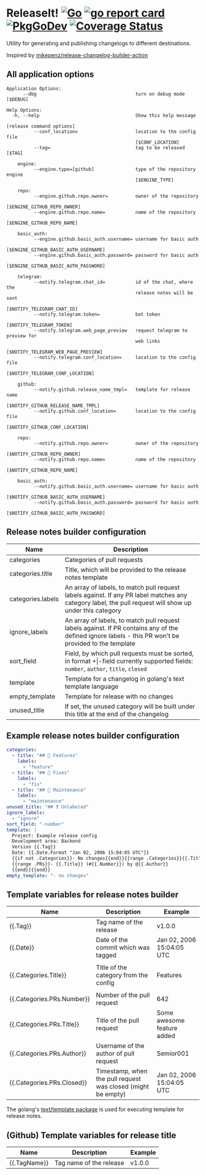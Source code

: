 # ReleaseIt! [![Go](https://github.com/Semior001/releaseit/actions/workflows/.go.yaml/badge.svg)](https://github.com/Semior001/releaseit/actions/workflows/.go.yaml) [![go report card](https://goreportcard.com/badge/github.com/semior001/releaseit)](https://goreportcard.com/report/github.com/semior001/releaseit) [![PkgGoDev](https://pkg.go.dev/badge/github.com/Semior001/releaseit)](https://pkg.go.dev/github.com/Semior001/releaseit) [![Coverage Status](https://coveralls.io/repos/github/Semior001/releaseit/badge.svg?branch=master)](https://coveralls.io/github/Semior001/releaseit?branch=master)

Utility for generating and publishing changelogs to different destinations.

Inspired by [mikepenz/release-changelog-builder-action](https://github.com/mikepenz/release-changelog-builder-action)

## All application options
```
Application Options:
      --dbg                                    turn on debug mode [$DEBUG]

Help Options:
  -h, --help                                   Show this help message

[release command options]
          --conf_location=                     location to the config file
                                               [$CONF_LOCATION]
          --tag=                               tag to be released [$TAG]

    engine:
          --engine.type=[github]               type of the repository engine
                                               [$ENGINE_TYPE]

    repo:
          --engine.github.repo.owner=          owner of the repository
                                               [$ENGINE_GITHUB_REPO_OWNER]
          --engine.github.repo.name=           name of the repository
                                               [$ENGINE_GITHUB_REPO_NAME]

    basic_auth:
          --engine.github.basic_auth.username= username for basic auth
                                               [$ENGINE_GITHUB_BASIC_AUTH_USERNAME]
          --engine.github.basic_auth.password= password for basic auth
                                               [$ENGINE_GITHUB_BASIC_AUTH_PASSWORD]

    telegram:
          --notify.telegram.chat_id=           id of the chat, where the
                                               release notes will be sent
                                               [$NOTIFY_TELEGRAM_CHAT_ID]
          --notify.telegram.token=             bot token
                                               [$NOTIFY_TELEGRAM_TOKEN]
          --notify.telegram.web_page_preview   request telegram to preview for
                                               web links
                                               [$NOTIFY_TELEGRAM_WEB_PAGE_PREVIEW]
          --notify.telegram.conf_location=     location to the config file
                                               [$NOTIFY_TELEGRAM_CONF_LOCATION]

    github:
          --notify.github.release_name_tmpl=   template for release name
                                               [$NOTIFY_GITHUB_RELEASE_NAME_TMPL]
          --notify.github.conf_location=       location to the config file
                                               [$NOTIFY_GITHUB_CONF_LOCATION]

    repo:
          --notify.github.repo.owner=          owner of the repository
                                               [$NOTIFY_GITHUB_REPO_OWNER]
          --notify.github.repo.name=           name of the repository
                                               [$NOTIFY_GITHUB_REPO_NAME]

    basic_auth:
          --notify.github.basic_auth.username= username for basic auth
                                               [$NOTIFY_GITHUB_BASIC_AUTH_USERNAME]
          --notify.github.basic_auth.password= password for basic auth
                                               [$NOTIFY_GITHUB_BASIC_AUTH_PASSWORD]
```

## Release notes builder configuration
| Name              | Description                                                                                                                                             |
|-------------------|---------------------------------------------------------------------------------------------------------------------------------------------------------|
| categories        | Categories of pull requests                                                                                                                             |
| categories.title  | Title, which will be provided to the release notes template                                                                                             |
| categories.labels | An array of labels, to match pull request labels against. If any PR label matches any category label, the pull request will show up under this category |
| ignore_labels     | An array of labels, to match pull request labels against. If PR contains any of the defined ignore labels - this PR won't be provided to the template   |
| sort_field        | Field, by which pull requests must be sorted, in format +&#124;-field currently supported fields: `number`, `author`, `title`, `closed`                     |
| template          | Template for a changelog in golang's text template language                                                                                             |
| empty_template    | Template for release with no changes                                                                                                                    |
| unused_title      | If set, the unused category will be built under this title at the end of the changelog                                                                  |

## Example release notes builder configuration

```yaml
categories:
  - title: "## 🚀 Features"
    labels:
      - "feature"
  - title: "## 🐛 Fixes"
    labels:
      - "fix"
  - title: "## 🧰 Maintenance"
    labels:
      - "maintenance"
unused_title: "## ❓ Unlabeled"
ignore_labels:
  - "ignore"
sort_field: "-number"
template: |
  Project: Example release config
  Development area: Backend
  Version {{.Tag}}
  Date: {{.Date.Format "Jan 02, 2006 15:04:05 UTC"}}
  {{if not .Categories}}- No changes{{end}}{{range .Categories}}{{.Title}}
  {{range .PRs}}- {{.Title}} (#{{.Number}}) by @{{.Author}}
  {{end}}{{end}}
empty_template: "- no changes"
```

## Template variables for release notes builder

| Name                       | Description                                                      | Example                    |
|----------------------------|------------------------------------------------------------------|----------------------------|
| {{.Tag}}                   | Tag name of the release                                          | v1.0.0                     |
| {{.Date}}                  | Date of the commit which was tagged                              | Jan 02, 2006 15:04:05 UTC  |
|                            |                                                                  |                            |
| {{.Categories.Title}}      | Title of the category from the config                            | Features                   |
|                            |                                                                  |                            |
| {{.Categories.PRs.Number}} | Number of the pull request                                       | 642                        |
| {{.Categories.PRs.Title}}  | Title of the pull request                                        | Some awesome feature added |
| {{.Categories.PRs.Author}} | Username of the author of pull request                           | Semior001                  |
| {{.Categories.PRs.Closed}} | Timestamp, when the pull request was closed (might be empty)     | Jan 02, 2006 15:04:05 UTC  |

The golang's [text/template package](https://pkg.go.dev/text/template) is used for executing template for release notes.

## (Github) Template variables for release title

| Name         | Description             | Example |
|--------------|-------------------------|---------|
| {{.TagName}} | Tag name of the release | v1.0.0  |
